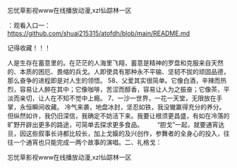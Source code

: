 忘忧草影视www在线播放动漫,xzl仙踪林一区

：观看入口一：https://github.com/shuai215315/atofdh/blob/main/README.md


记得收藏！！！



人是生存在蓄意里的。在茫茫的人海里飞翔，蓄意是精神的罗盘和克服来自天然的、本质的困厄、畏缩的兵戈。人即使具有那种永不平输、坚韧不拔的顽固品德，那么奋争的进程即是对人生的领悟。
		58、父爱其实很简单。它像白酒，辛辣而热烈，容易让人醉在其中；它像咖啡，苦涩而醇香，容易让人为之振奋；它像茶，平淡而亲切，让人在不知不觉中上瘾。
	7、一沙一世界，一花一天堂，无限放在手掌，永恒瞬间收藏。
冷气来袭，地盘冰封，坚忍如铁，我没辙赢得充分的养分。但纵然如许，我仍旧深信，我确定不妨活下来。我要让根须更昌盛，有如在冷落的旷野开辟出更多的路途，可简单去探求更多食品。
　　“胆戈”一起，就要通宵达旦，因这些叙事长诗都比较长，加上戈嫫的及兴创作，参舞者的全身心的投入，往往一个通宵也只能完成一两个故事的演唱。二、礼格戈：







忘忧草影视www在线播放动漫,xzl仙踪林一区
